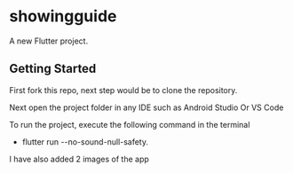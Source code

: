 # showingguide

A new Flutter project.

## Getting Started

First fork this repo, next step would be to clone the repository. 

Next open the project folder in any IDE such as Android Studio Or VS Code

To run the project, execute the following command in the terminal

- flutter run --no-sound-null-safety. 

I have also added 2 images of the app 
